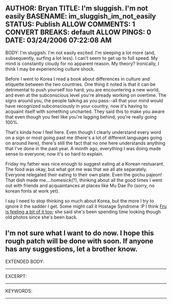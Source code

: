 AUTHOR: Bryan
TITLE: I'm sluggish. I'm not easily
BASENAME: im_sluggish_im_not_easily
STATUS: Publish
ALLOW COMMENTS: 1
CONVERT BREAKS: __default__
ALLOW PINGS: 0
DATE: 03/24/2006 07:22:08 AM
-----
BODY:
I'm sluggish. I'm not easily excited. I'm sleeping a lot more (and, subsequently, surfing a lot less). I can't seem to get up to full speed. My mind is constantly cloudy for no apparent reason. My theory? Ironically, I think I may be experiencing culture shock.

Before I went to Korea I read a book about differences in culture and etiquette between the two countries. One thing it noted is that it can be detrimental to push yourself too hard; you are encountering a new world, and even at the subconscious level you're already working on overtime. The signs around you, the people talking as you pass--all that your mind would have recognized subconsciously in  your country, now it's having to acquaint itself with something uncharted. They said this to make you aware that even though you feel like you're lagging behind,  you're really going 100%.

That's kinda how I feel here. Even though I clearly understand every word on a sign or most going past me (there's a lot of different languages going on around here), there's still the fact that no one here understands anything that I've done in the past year. A month ago, everything I was doing made sense to everyone; now it's so hard to explain.

Friday my father was nice enough to suggest eating at a Korean restuarant. The food was okay, but what got me was that we all ate separately. Everyone relegated their eating to their own plate. Even the gochu pajeon! That dish made me....homesick(?), thinking about all the good times I went out with friends and acquaintances at places like Mu Dae Po (sorry, no korean fonts at work yet).

I say I need to stop thinking so much about Korea, but the more I try to ignore it the sadder I get. Some might call it Hostage Syndrome :P I think <a title="when blah became boring" href="http://www.leftsider.com/whenblah/">Fru is feeling a bit of it too</a>; she said she's been spending time looking though old photos since she's been back.

I'm not sure what I want to do now. I hope this rough patch will be done with soon. If anyone has any suggestions, let a brother know.
-----
EXTENDED BODY:

-----
EXCERPT:

-----
KEYWORDS:

-----



